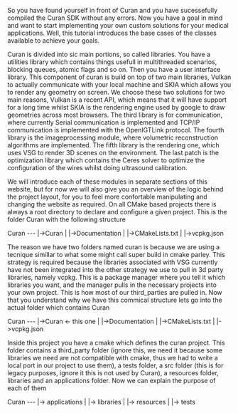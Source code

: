 So you have found yourself in front of Curan and you have sucessefully compiled the Curan SDK without any errors. Now you have a goal in mind and want to start implementing your own custom solutions for your medical applications. Well, this tutorial introduces the base cases of the classes available to achieve your goals. 

Curan is divided into sic main portions, so called libraries. You have a utilities library which contains things usefull in multithreaded scenarios, blocking queues, atomic flags and so on. Then you have a user interface library. This component of curan is build on top of two main libraries, Vulkan to actually communicate with your local machine and SKIA which allows you to render any geometry on screen. We choose these two solutions for two main reasons, Vulkan is a recent API, which means that it will have support for a long time whilst SKIA is the rendering engine used by google to draw geometries across most browsers. The third library is for communication, where currently Serial communication is implemented and TCP/IP communication is implemented with the OpenIGTLink protocol. The fourth library is the imageprocessing module, where volumetric reconstruction algorithms are implemented. The fifth library is the rendering one, which uses VSG to render 3D scenes on the environment. The last patch is the optimization library which contains the Ceres solver to optimize the configuration of the wires whilst doing ultrasound calibration. 

We will introduce each of these modules in separate sections of this website, but for now we will also give you an overview of the logic behind the project layout, for you to feel more confortable manipulating and changing the website as required. On all CMake based projects there is always a root directory to declare and configure a given project. This is the folder Curan with the following structure

Curan ---
        |->Curan
        |
        |->Documentation
        |
        |->CMakeLists.txt
        |
        |->vcpkg.json

The reason we have two folders named curan is because we are using a tecnique simillar to what some might call super build in cmake parley. This strategy is required because the libraries associated with VSG currently have not been integrated into the other strategy we use to pull in 3d party libraries, namely vcpkg. This is a package manager where you tell it which libraries you want, and the manager pulls in the necessary projects into your own project. This is how most of our third_parties are pulled in. Now that you understand why we have this commical structure lets go into the actual folder which contains Curan

Curan ---
        |->Curan  <- this one
        |
        |->Documentation
        |
        |->CMakeLists.txt
        |
        |->vcpkg.json

Inside this project you have a cmake which defines the curan project. This folder contains a third_party folder (ignore this, we need it because some libraries we need are not compatible with cmake, thus we had to write a local port in our project to use them), a tests folder, a src folder (this is for legacy purposes, ignore it this is not used by Curan), a resources folder, libraries and an applications folder. Now we can explain the purpose of each of them 

Curan ---
        |-> applications
        |
        |-> libraries
        |
        |-> resources
        |
        |-> tests